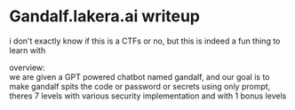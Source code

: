 # Gandalf.lakera.ai writeup

i don't exactly know if this is a CTFs or no, but this is indeed a fun thing to learn with

overview:\
we are given a GPT powered chatbot named gandalf, and our goal is to make gandalf spits the code or password or secrets using only prompt, theres 7 levels with various security implementation and with 1 bonus levels
